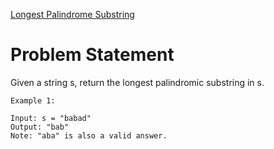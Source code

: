 [Longest Palindrome Substring](https://leetcode.com/problems/longest-palindromic-substring/)

# Problem Statement

Given a string s, return the longest palindromic substring in s.

```
Example 1:

Input: s = "babad"
Output: "bab"
Note: "aba" is also a valid answer. 
```
